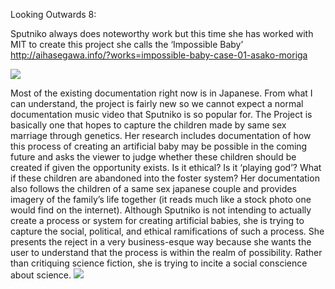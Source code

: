 Looking Outwards 8:

Sputniko always does noteworthy work but this time she has worked with MIT to create this project she calls the ‘Impossible Baby’
http://aihasegawa.info/?works=impossible-baby-case-01-asako-moriga

![](http://aihasegawa.info/wp-content/uploads/A4-tonbo-7-22.jpg)

Most of the existing documentation right now is in Japanese. From what I can understand, the project is fairly new so we cannot expect a normal documentation music video that Sputniko is so popular for. The Project is basically one that hopes to capture the children made by same sex marriage through genetics. Her research includes documentation of how this process of creating an artificial baby may be possible in the coming future and asks the viewer to judge whether these children should be created if given the opportunity exists. Is it ethical? Is it ‘playing god’? What if these children are abandoned into the foster system? Her documentation also follows the children of a same sex japanese couple and provides imagery of the family’s life together (it reads much like a stock photo one would find on the internet). Although Sputniko is not intending to actually create a process or system for creating artificial babies, she is trying to capture the social, political, and ethical ramifications of such a process.
She presents the reject in a very business-esque way because she wants the user to understand that the process is within the realm of possibility. Rather than critiquing science fiction, she is trying to incite a social conscience about science.
![](http://aihasegawa.info/wp-content/uploads/A4-tonbo-7-210.jpg)
